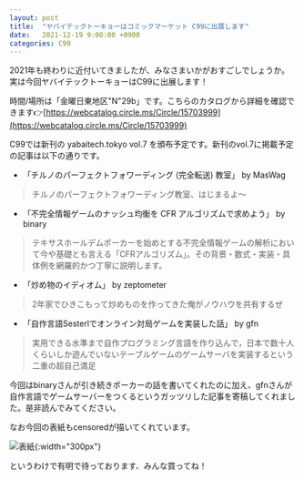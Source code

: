 ```yaml
---
layout: post
title:  "ヤバイテックトーキョーはコミックマーケット C99に出展します"
date:   2021-12-19 9:00:00 +0900
categories: C99
---
```


2021年も終わりに近付いてきましたが、みなさまいかがおすごしでしょうか。実は今回ヤバイテックトーキョーはC99に出展します！

時間/場所は「金曜日東地区"N"29b」です。こちらのカタログから詳細を確認できます👉[https://webcatalog.circle.ms/Circle/15703999](https://webcatalog.circle.ms/Circle/15703999)

C99では新刊の yabaitech.tokyo vol.7 を頒布予定です。新刊のvol.7に掲載予定の記事は以下の通りです。

* 「チルノのパーフェクトフォワーディング (完全転送) 教室」 by MasWag
> チルノのパーフェクトフォワーディング教室、はじまるよ〜
* 「不完全情報ゲームのナッシュ均衡を CFR アルゴリズムで求めよう」 by binary
> テキサスホールデムポーカーを始めとする不完全情報ゲームの解析において今や基礎とも言える「CFRアルゴリズム」。その背景・数式・実装・具体例を網羅的かつ丁寧に説明します。
* 「炒め物のイディオム」 by zeptometer
> 2年家でひきこもって炒めものを作ってきた俺がノウハウを共有するぜ
* 「自作言語Sesterlでオンライン対局ゲームを実装した話」 by gfn
> 実用できる水準まで自作プログラミング言語を作り込んで，日本で数十人くらいしか遊んでいないテーブルゲームのゲームサーバを実装するという二重の超自己満足

今回はbinaryさんが引き続きポーカーの話を書いてくれたのに加え、gfnさんが自作言語でゲームサーバーをつくるというガッツリした記事を寄稿してくれました。是非読んでみてください。

なお今回の表紙もcensoredが描いてくれています。

![表紙]({{site.baseurl}}/assets/images/yabaitechvol7.jpg){:width="300px"}

というわけで有明で待っております、みんな買ってね！
